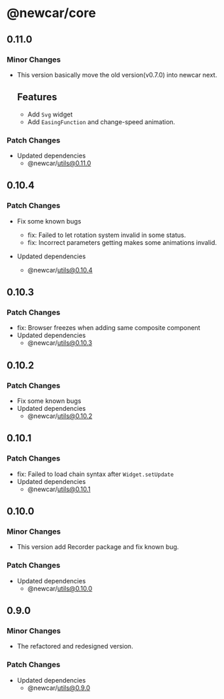 # @newcar/core

## 0.11.0

### Minor Changes

- This version basically move the old version(v0.7.0) into newcar next.

  ## Features

  - Add `Svg` widget
  - Add `EasingFunction` and change-speed animation.

### Patch Changes

- Updated dependencies
  - @newcar/utils@0.11.0

## 0.10.4

### Patch Changes

- Fix some known bugs

  - fix: Failed to let rotation system invalid in some status.
  - fix: Incorrect parameters getting makes some animations invalid.

- Updated dependencies
  - @newcar/utils@0.10.4

## 0.10.3

### Patch Changes

- fix: Browser freezes when adding same composite component
- Updated dependencies
  - @newcar/utils@0.10.3

## 0.10.2

### Patch Changes

- Fix some known bugs
- Updated dependencies
  - @newcar/utils@0.10.2

## 0.10.1

### Patch Changes

- fix: Failed to load chain syntax after `Widget.setUpdate`
- Updated dependencies
  - @newcar/utils@0.10.1

## 0.10.0

### Minor Changes

- This version add Recorder package and fix known bug.

### Patch Changes

- Updated dependencies
  - @newcar/utils@0.10.0

## 0.9.0

### Minor Changes

- The refactored and redesigned version.

### Patch Changes

- Updated dependencies
  - @newcar/utils@0.9.0
